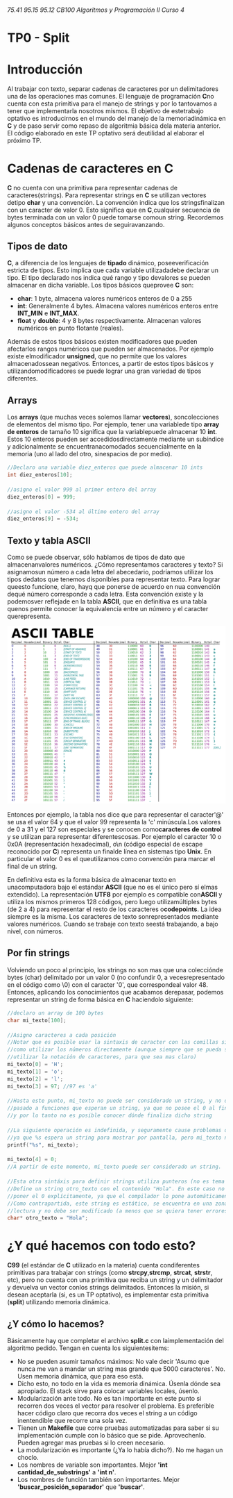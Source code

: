 ###### 75.41 95.15 95.12 CB100 Algoritmos y Programación II Curso 4
# TP0 - Split

# Introducción

Al trabajar con texto, separar cadenas de caracteres por un delimitadores una de las operaciones mas comunes. El lenguaje de programación **C**no cuenta con esta primitiva para el manejo de strings y por lo tantovamos a tener que implementarla nosotros mismos. El objetivo de estetrabajo optativo es introducirnos en el mundo del manejo de la memoriadinámica en **C** y de paso servir como repaso de algoritmia básica dela materia anterior. El código elaborado en este TP optativo será deutilidad al elaborar el próximo TP.

# Cadenas de caracteres en C

**C** no cuenta con una primitiva para representar cadenas de caracteres(strings). Para representar strings en **C** se utilizan vectores detipo **char** y una convención. La convención indica que los stringsfinalizan con un caracter de valor 0. Esto significa que en **C**,cualquier secuencia de bytes terminada con un valor 0 puede tomarse comoun string. Recordemos algunos conceptos básicos antes de seguiravanzando.

## Tipos de dato

**C**, a diferencia de los lenguajes de **tipado** dinámico, poseeverificación estricta de tipos. Esto implica que cada variable utilizadadebe declarar un tipo. El tipo declarado nos indica qué rango y tipo devalores se pueden almacenar en dicha variable. Los tipos básicos queprovee **C** son:

-   **char**: 1 byte, almacena valores numéricos enteros de 0 a 255
-   **int**: Generalmente 4 bytes. Almacena valores numéricos enteros entre **INT_MIN** e **INT_MAX**.
-   **float** y **double**: 4 y 8 bytes respectivamente. Almacenan valores numéricos en punto flotante (reales).

Además de estos tipos básicos existen modificadores que pueden afectarlos rangos numéricos que pueden ser almacenados. Por ejemplo existe elmodificador **unsigned**, que no permite que los valores almacenadossean negativos. Entonces, a partir de estos tipos básicos y utilizandomodificadores se puede lograr una gran variedad de tipos diferentes.

## Arrays

Los **arrays** (que muchas veces solemos llamar **vectores**), soncolecciones de elementos del mismo tipo. Por ejemplo, tener una variablede tipo **array de enteros** de tamaño 10 significa que la variablepuede almacenar 10 **int**. Estos 10 enteros pueden ser accedidosdirectamente mediante un subíndice y adicionalmente se encuentranacomodados secuencialmente en la memoria (uno al lado del otro, sinespacios de por medio).

``` c
//Declaro una variable diez_enteros que puede almacenar 10 ints
int diez_enteros[10];

//asigno el valor 999 al primer entero del array
diez_enteros[0] = 999;

//asigno el valor -534 al último entero del array
diez_enteros[9] = -534;
```

## Texto y tabla ASCII

Como se puede observar, sólo hablamos de tipos de dato que almacenanvalores numéricos. ¿Cómo representamos caracteres y texto? Si asignamosun número a cada letra del abecedario, podríamos utilizar los tipos dedatos que tenemos disponibles para representar texto. Para lograr queesto funcione, claro, hayq que ponerse de acuerdo en nua convención dequé número corresponde a cada letra. Esta convención existe y la podemosver reflejade en la tabla **ASCII**, que en definitiva es una tabla quenos permite conocer la equivalencia entre un número y el caracter querepresenta.

![La tabla ASCII, sacada de wikipedia](img/ASCII-Table.svg)

Entonces por ejemplo, la tabla nos dice que para representar el caracter'@' se usa el valor 64 y que el valor 99 representa la 'c' minúscula.Los valores de 0 a 31 y el 127 son especiales y se conocen como**caracteres de control** y se utilizan para representar diferentescosas. Por ejemplo el caracter 10 o 0x0A (representación hexadecimal), o\\n (código especial de escape reconocido por **C**) representa un finalde línea en sistemas tipo **Unix**. En particular el valor 0 es el queutilizamos como convención para marcar el final de un string.

En definitiva esta es la forma básica de almacenar texto en unacomputadora bajo el estándar **ASCII** (que no es el único pero sí elmas extendido). La representación **UTF8** por ejemplo es compatible con**ASCII** y utiliza los mismos primeros 128 códigos, pero luego utilizamúltiples bytes (de 2 a 4) para representar el resto de los caracteres o**codepoints**. La idea siempre es la misma. Los caracteres de texto sonrepresentados mediante valores numéricos. Cuando se trabaje con texto seestá trabajando, a bajo nivel, con números.

## Por fin strings

Volviendo un poco al principio, los strings no son mas que una colecciónde bytes (char) delimitado por un valor 0 (no confundir 0, a vecesrepresentado en el código como \\0) con el caracter '0', que correspondeal valor 48. Entonces, aplicando los conocimientos que acabamos derepasar, podemos representar un string de forma básica en **C** haciendolo siguiente:

``` c
//declaro un array de 100 bytes
char mi_texto[100];

//Asigno caracteres a cada posición
//Notar que es posible usar la sintaxis de caracter con las comillas simples, tanto
//como utilizar los números directamente (aunque siempre que se pueda se recomienda
//utilizar la notación de caracteres, para que sea mas claro)
mi_texto[0] = 'H';
mi_texto[1] = 'o';
mi_texto[2] = 'l';
mi_texto[3] = 97; //97 es 'a'

//Hasta este punto, mi_texto no puede ser considerado un string, y no debe ser
//pasado a funciones que esperan un string, ya que no posee el 0 al final,
//y por lo tanto no es posible conocer dónde finaliza dicho string

//La siguiente operación es indefinida, y seguramente cause problemas de memoria
//ya que %s espera un string para mostrar por pantalla, pero mi_texto no lo es.
printf("%s", mi_texto);

mi_texto[4] = 0;
//A partir de este momento, mi_texto puede ser considerado un string.

//Esta otra sintáxis para definir strings utiliza punteros (no es tema de este repaso).
//Define un string otro_texto con el contenido "Hola". En este caso no es necesario
//poner el 0 explícitamente, ya que el compilador lo pone automáticamente.
//Como contrapartida, este string es estático, se encuentra en una zona de sólo
//lectura y no debe ser modificado (a menos que se quiera tener errores de memoria)
char* otro_texto = "Hola";
```

# ¿Y qué hacemos con todo esto?

**C99** (el estándar de **C** utilizado en la materia) cuenta condiferentes primitivas para trabajar con strings (como **strcpy**,**strcmp**, **strcat**, **strstr**, etc), pero no cuenta con una primitiva que reciba un string y un delimitador y devuelva un vector conlos strings delimitados. Entonces la misión, si desean aceptarla (si, es un TP optativo), es implementar esta primitiva (**split**) utilizando memoria dinámica.

## ¿Y cómo lo hacemos?

Básicamente hay que completar el archivo **split.c** con laimplementación del algoritmo pedido. Tengan en cuenta los siguientesitems:

-   No se pueden asumir tamaños máximos: No vale decir 'Asumo que nunca me van a mandar un string mas grande que 5000 caracteres'. No. Usen memoria dinámica, que para eso está.
-   Dicho esto, no todo en la vida es memoria dinámica. Úsenla dónde sea apropiado. El stack sirve para colocar variables locales, úsenlo.
-   Modularización ante todo. No es tan importante en este punto si recorren dos veces el vector para resolver el problema. Es preferible hacer código claro que recorra dos veces el string a un código inentendible que recorre una sola vez.
-   Tienen un **Makefile** que corre pruebas automatizadas para saber si su implementación cumple con lo básico que se pide. Aprovechenlo. Pueden agregar mas pruebas si lo creen necesario.
-   La modularización es importante (¿Ya lo había dicho?). No me hagan un choclo.
-   Los nombres de variable son importantes. Mejor **'int cantidad_de_substrings'** a **'int n'**.
-   Los nombres de función también son importantes. Mejor **'buscar_posición_separador'** que **'buscar'**.

